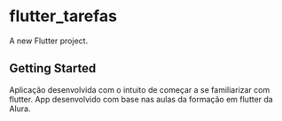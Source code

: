 # flutter_tarefas

A new Flutter project.

## Getting Started

Aplicação desenvolvida com o intuito de começar a se familiarizar com flutter.
App desenvolvido com base nas aulas da formação em flutter da Alura.